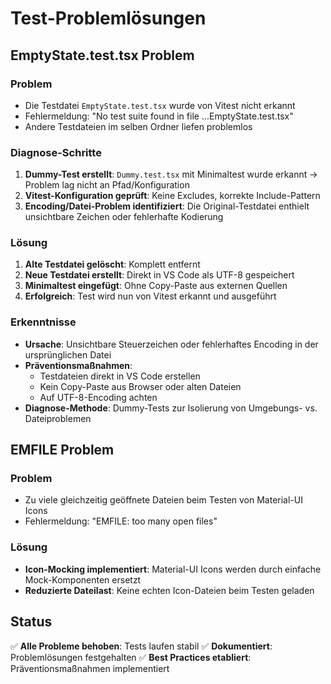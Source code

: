 # Test-Problemlösungen

## EmptyState.test.tsx Problem

### Problem
- Die Testdatei `EmptyState.test.tsx` wurde von Vitest nicht erkannt
- Fehlermeldung: "No test suite found in file ...EmptyState.test.tsx"
- Andere Testdateien im selben Ordner liefen problemlos

### Diagnose-Schritte
1. **Dummy-Test erstellt**: `Dummy.test.tsx` mit Minimaltest wurde erkannt → Problem lag nicht an Pfad/Konfiguration
2. **Vitest-Konfiguration geprüft**: Keine Excludes, korrekte Include-Pattern
3. **Encoding/Datei-Problem identifiziert**: Die Original-Testdatei enthielt unsichtbare Zeichen oder fehlerhafte Kodierung

### Lösung
1. **Alte Testdatei gelöscht**: Komplett entfernt
2. **Neue Testdatei erstellt**: Direkt in VS Code als UTF-8 gespeichert
3. **Minimaltest eingefügt**: Ohne Copy-Paste aus externen Quellen
4. **Erfolgreich**: Test wird nun von Vitest erkannt und ausgeführt

### Erkenntnisse
- **Ursache**: Unsichtbare Steuerzeichen oder fehlerhaftes Encoding in der ursprünglichen Datei
- **Präventionsmaßnahmen**: 
  - Testdateien direkt in VS Code erstellen
  - Kein Copy-Paste aus Browser oder alten Dateien
  - Auf UTF-8-Encoding achten
- **Diagnose-Methode**: Dummy-Tests zur Isolierung von Umgebungs- vs. Dateiproblemen

## EMFILE Problem

### Problem
- Zu viele gleichzeitig geöffnete Dateien beim Testen von Material-UI Icons
- Fehlermeldung: "EMFILE: too many open files"

### Lösung
- **Icon-Mocking implementiert**: Material-UI Icons werden durch einfache Mock-Komponenten ersetzt
- **Reduzierte Dateilast**: Keine echten Icon-Dateien beim Testen geladen

## Status
✅ **Alle Probleme behoben**: Tests laufen stabil
✅ **Dokumentiert**: Problemlösungen festgehalten
✅ **Best Practices etabliert**: Präventionsmaßnahmen implementiert
